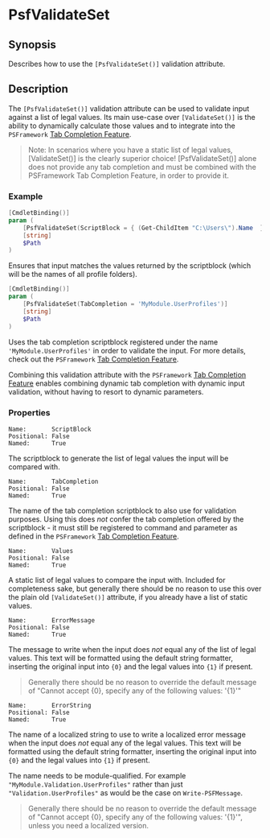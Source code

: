 ﻿---
sidebar_position: 3
---

# PsfValidateSet

## Synopsis

Describes how to use the `[PsfValidateSet()]` validation attribute.

## Description

The `[PsfValidateSet()]` validation attribute can be used to validate input against a list of legal values. Its main use-case over `[ValidateSet()]` is the ability to dynamically calculate those values and to integrate into the `PSFramework` [Tab Completion Feature](../../TabExpansion/overview.md).

> Note: In scenarios where you have a static list of legal values, [ValidateSet()] is the clearly superior choice! [PsfValidateSet()] alone does not provide any tab completion and must be combined with the PSFramework Tab Completion Feature, in order to provide it.

### Example

```powershell
[CmdletBinding()]
param (
    [PsfValidateSet(ScriptBlock = { (Get-ChildItem "C:\Users\").Name  })]
    [string]
    $Path
)
```

Ensures that input matches the values returned by the scriptblock (which will be the names of all profile folders).

```powershell
[CmdletBinding()]
param (
    [PsfValidateSet(TabCompletion = 'MyModule.UserProfiles')]
    [string]
    $Path
)
```

Uses the tab completion scriptblock registered under the name `'MyModule.UserProfiles'` in order to validate the input.
For more details, check out the `PSFramework` [Tab Completion Feature](../../TabExpansion/overview.md).

Combining this validation attribute with the `PSFramework` [Tab Completion Feature](../../TabExpansion/overview.md) enables combining dynamic tab completion with dynamic input validation, without having to resort to dynamic parameters.

### Properties

```text
Name:       ScriptBlock
Positional: False
Named:      True
```

The scriptblock to generate the list of legal values the input will be compared with.

```text
Name:       TabCompletion
Positional: False
Named:      True
```

The name of the tab completion scriptblock to also use for validation purposes.
Using this does _not_ confer the tab completion offered by the scriptblock - it must still be registered to command and parameter as defined in the `PSFramework` [Tab Completion Feature](../../TabExpansion/overview.md).

```text
Name:       Values
Positional: False
Named:      True
```

A static list of legal values to compare the input with.
Included for completeness sake, but generally there should be no reason to use this over the plain old `[ValidateSet()]` attribute, if you already have a list of static values.

```text
Name:       ErrorMessage
Positional: False
Named:      True
```

The message to write when the input does _not_ equal any of the list of legal values. This text will be formatted using the default string formatter, inserting the original input into `{0}` and the legal values into `{1}` if present.

> Generally there should be no reason to override the default message of "Cannot accept {0}, specify any of the following values: '{1}'"

```text
Name:       ErrorString
Positional: False
Named:      True
```

The name of a localized string to use to write a localized error message when the input does _not_ equal any of the legal values. This text will be formatted using the default string formatter, inserting the original input into `{0}` and the legal values into `{1}` if present.

The name needs to be module-qualified.
For example `"MyModule.Validation.UserProfiles"` rather than just `"Validation.UserProfiles"` as would be the case on `Write-PSFMessage`.

> Generally there should be no reason to override the default message of "Cannot accept {0}, specify any of the following values: '{1}'", unless you need a localized version.
